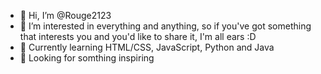 - 👋 Hi, I’m @Rouge2123
- 👀 I’m interested in everything and anything, so if you've got something that interests you and you'd like to share it, I'm all ears :D
- 🌱 Currently learning HTML/CSS, JavaScript, Python and Java
- 💞️ Looking for somthing inspiring 

<!---
Rouge2123/Rouge2123 is a ✨ special ✨ repository because its `README.md` (this file) appears on your GitHub profile.
You can click the Preview link to take a look at your changes.
--->
